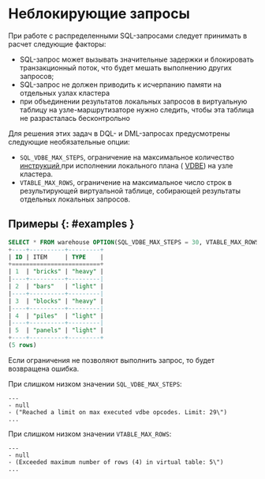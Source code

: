 # Неблокирующие запросы

При работе с распределенными SQL-запросами следует принимать в расчет
следующие факторы:

- SQL-запрос может вызывать значительные задержки и блокировать
  транзакционный поток, что будет мешать выполнению других запросов;
- SQL-запрос не должен приводить к исчерпанию памяти на отдельных узлах
  кластера
- при объединении результатов локальных запросов в виртуальную таблицу
  на узле-маршрутизаторе нужно следить, чтобы эта таблица не
  разрасталась бесконтрольно

Для решения этих задач в DQL- и DML-запросах предусмотрены следующие
необязательные опции:

- `SQL_VDBE_MAX_STEPS`, ограничение на максимальное количество
  [инструкций ](https://www.sqlite.org/opcode.html) при исполнении
  локального плана ( [VDBE](https://www.sqlite.org/vdbe.html)) на узле
  кластера.
- `VTABLE_MAX_ROWS`, ограничение на максимальное число строк в
  результирующей виртуальной таблице, собирающей результаты отдельных
  локальных запросов.

## Примеры {: #examples }

```sql
SELECT * FROM warehouse OPTION(SQL_VDBE_MAX_STEPS = 30, VTABLE_MAX_ROWS = 5);
+----+----------+---------+
| ID | ITEM     | TYPE    |
+=========================+
| 1  | "bricks" | "heavy" |
|----+----------+---------|
| 2  | "bars"   | "light" |
|----+----------+---------|
| 3  | "blocks" | "heavy" |
|----+----------+---------|
| 4  | "piles"  | "light" |
|----+----------+---------|
| 5  | "panels" | "light" |
+----+----------+---------+
(5 rows)
```

Если ограничения не позволяют выполнить запрос, то будет возвращена
ошибка.

При слишком низком значении `SQL_VDBE_MAX_STEPS`:

```
---
- null
- ("Reached a limit on max executed vdbe opcodes. Limit: 29\")
...
```

При слишком низком значении `VTABLE_MAX_ROWS`:

```
---
- null
- (Exceeded maximum number of rows (4) in virtual table: 5\")
...
```
